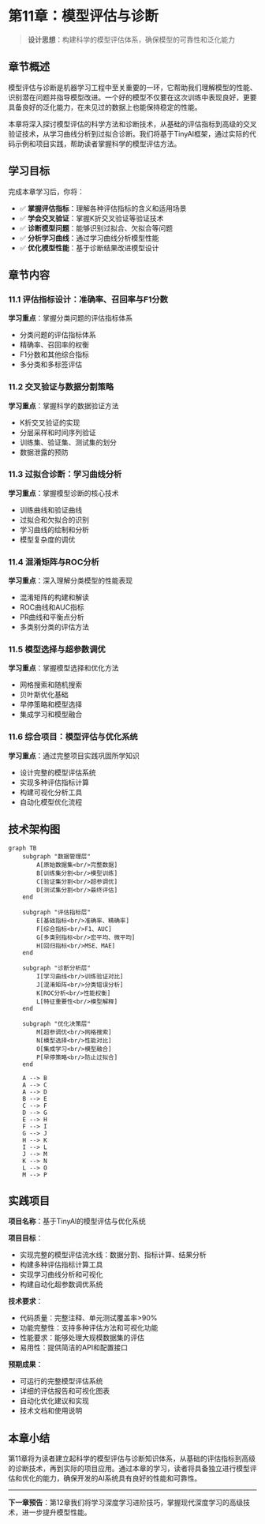 # 第11章：模型评估与诊断

> **设计思想**：构建科学的模型评估体系，确保模型的可靠性和泛化能力

## 章节概述

模型评估与诊断是机器学习工程中至关重要的一环，它帮助我们理解模型的性能、识别潜在问题并指导模型改进。一个好的模型不仅要在这次训练中表现良好，更要具备良好的泛化能力，在未见过的数据上也能保持稳定的性能。

本章将深入探讨模型评估的科学方法和诊断技术，从基础的评估指标到高级的交叉验证技术，从学习曲线分析到过拟合诊断。我们将基于TinyAI框架，通过实际的代码示例和项目实践，帮助读者掌握科学的模型评估方法。

## 学习目标

完成本章学习后，你将：

- ✅ **掌握评估指标**：理解各种评估指标的含义和适用场景
- ✅ **学会交叉验证**：掌握K折交叉验证等验证技术
- ✅ **诊断模型问题**：能够识别过拟合、欠拟合等问题
- ✅ **分析学习曲线**：通过学习曲线分析模型性能
- ✅ **优化模型性能**：基于诊断结果改进模型设计

## 章节内容

### 11.1 评估指标设计：准确率、召回率与F1分数
**学习重点**：掌握分类问题的评估指标体系
- 分类问题的评估指标体系
- 精确率、召回率的权衡
- F1分数和其他综合指标
- 多分类和多标签评估

### 11.2 交叉验证与数据分割策略
**学习重点**：掌握科学的数据验证方法
- K折交叉验证的实现
- 分层采样和时间序列验证
- 训练集、验证集、测试集的划分
- 数据泄露的预防

### 11.3 过拟合诊断：学习曲线分析
**学习重点**：掌握模型诊断的核心技术
- 训练曲线和验证曲线
- 过拟合和欠拟合的识别
- 学习曲线的绘制和分析
- 模型复杂度的调优

### 11.4 混淆矩阵与ROC分析
**学习重点**：深入理解分类模型的性能表现
- 混淆矩阵的构建和解读
- ROC曲线和AUC指标
- PR曲线和平衡点分析
- 多类别分类的评估方法

### 11.5 模型选择与超参数调优
**学习重点**：掌握模型选择和优化方法
- 网格搜索和随机搜索
- 贝叶斯优化基础
- 早停策略和模型选择
- 集成学习和模型融合

### 11.6 综合项目：模型评估与优化系统
**学习重点**：通过完整项目实践巩固所学知识
- 设计完整的模型评估系统
- 实现多种评估指标计算
- 构建可视化分析工具
- 自动化模型优化流程

## 技术架构图

```mermaid
graph TB
    subgraph "数据管理层"
        A[原始数据集<br/>完整数据]
        B[训练集分割<br/>模型训练]
        C[验证集分割<br/>超参调优]
        D[测试集分割<br/>最终评估]
    end
    
    subgraph "评估指标层"
        E[基础指标<br/>准确率、精确率]
        F[综合指标<br/>F1、AUC]
        G[多类别指标<br/>宏平均、微平均]
        H[回归指标<br/>MSE、MAE]
    end
    
    subgraph "诊断分析层"
        I[学习曲线<br/>训练验证对比]
        J[混淆矩阵<br/>分类错误分析]
        K[ROC分析<br/>性能权衡]
        L[特征重要性<br/>模型解释]
    end
    
    subgraph "优化决策层"
        M[超参调优<br/>网格搜索]
        N[模型选择<br/>性能对比]
        O[集成学习<br/>模型融合]
        P[早停策略<br/>防止过拟合]
    end
    
    A --> B
    A --> C
    A --> D
    B --> E
    C --> F
    D --> G
    E --> H
    F --> I
    G --> J
    H --> K
    I --> L
    J --> M
    K --> N
    L --> O
    M --> P
```

## 实践项目

**项目名称**：基于TinyAI的模型评估与优化系统

**项目目标**：
- 实现完整的模型评估流水线：数据分割、指标计算、结果分析
- 构建多种评估指标计算工具
- 实现学习曲线分析和可视化
- 构建自动化超参数调优系统

**技术要求**：
- 代码质量：完整注释、单元测试覆盖率>90%
- 功能完整性：支持多种评估方法和可视化功能
- 性能要求：能够处理大规模数据集的评估
- 易用性：提供简洁的API和配置接口

**预期成果**：
- 可运行的完整模型评估系统
- 详细的评估报告和可视化图表
- 自动化优化建议和实现
- 技术文档和使用说明

## 本章小结

第11章将为读者建立起科学的模型评估与诊断知识体系，从基础的评估指标到高级的诊断技术，再到实际的项目应用。通过本章的学习，读者将具备独立进行模型评估和优化的能力，确保开发的AI系统具有良好的性能和可靠性。

---

**下一章预告**：第12章我们将学习深度学习进阶技巧，掌握现代深度学习的高级技术，进一步提升模型性能。